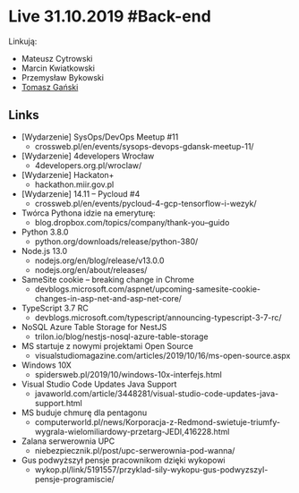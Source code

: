 # Live 31.10.2019 #Back-end

Linkują:

- Mateusz Cytrowski
- Marcin Kwiatkowski
- Przemysław Bykowski
- [Tomasz Gański](https://www.linkedin.com/in/tomaszganski)

## Links

- [Wydarzenie] SysOps/DevOps Meetup #11
  - crossweb.pl/en/events/sysops-devops-gdansk-meetup-11/
- [Wydarzenie] 4developers Wrocław
  - 4developers.org.pl/wroclaw/
- [Wydarzenie] Hackaton+
  - hackathon.miir.gov.pl
- [Wydarzenie] 14.11 – Pycloud #4
  - crossweb.pl/en/events/pycloud-4-gcp-tensorflow-i-wezyk/
- Twórca Pythona idzie na emeryturę:
  - blog.dropbox.com/topics/company/thank-you–guido
- Python 3.8.0
  - python.org/downloads/release/python-380/
- Node.js 13.0
  - nodejs.org/en/blog/release/v13.0.0
  - nodejs.org/en/about/releases/
- SameSite cookie – breaking change in Chrome
  - devblogs.microsoft.com/aspnet/upcoming-samesite-cookie-changes-in-asp-net-and-asp-net-core/
- TypeScript 3.7 RC
  - devblogs.microsoft.com/typescript/announcing-typescript-3-7-rc/
- NoSQL Azure Table Storage for NestJS
  - trilon.io/blog/nestjs-nosql-azure-table-storage
- MS startuje z nowymi projektami Open Source
  - visualstudiomagazine.com/articles/2019/10/16/ms-open-source.aspx
- Windows 10X
  - spidersweb.pl/2019/10/windows-10x-interfejs.html
- Visual Studio Code Updates Java Support
  - javaworld.com/article/3448281/visual-studio-code-updates-java-support.html
- MS buduje chmurę dla pentagonu
  - computerworld.pl/news/Korporacja-z-Redmond-swietuje-triumfy-wygrala-wielomiliardowy-przetarg-JEDI,416228.html
- Zalana serwerownia UPC
  - niebezpiecznik.pl/post/upc-serwerownia-pod-wanna/
- Gus podwyższył pensje pracownikom dzięki wykopowi
  - wykop.pl/link/5191557/przyklad-sily-wykopu-gus-podwyzszyl-pensje-programiscie/
